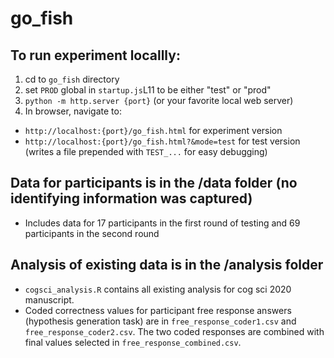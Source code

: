 # go_fish

## To run experiment locallly:
1. cd to `go_fish` directory
2. set `PROD` global in `startup.js`L11 to be either "test" or "prod"
3. `python -m http.server {port}` (or your favorite local web server)
4. In browser, navigate to:
- `http://localhost:{port}/go_fish.html` for experiment version
- `http://localhost:{port}/go_fish.html?&mode=test` for test version (writes a file prepended with `TEST_...` for easy debugging)

## Data for participants is in the /data folder (no identifying information was captured)
- Includes data for 17 participants in the first round of testing and 69 participants in the second round

## Analysis of existing data is in the /analysis folder
- `cogsci_analysis.R` contains all existing analysis for cog sci 2020 manuscript.
- Coded correctness values for participant free response answers (hypothesis generation task) are in `free_response_coder1.csv` and `free_response_coder2.csv`. The two coded responses are combined with final values selected in `free_response_combined.csv`.



